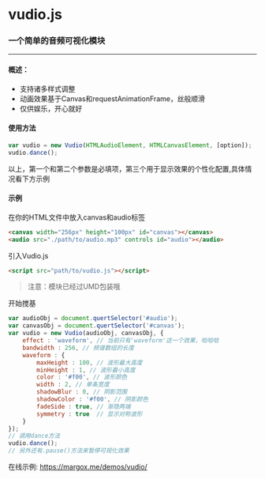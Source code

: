 # vudio.js
### 一个简单的音频可视化模块
------
#### 概述：
- 支持诸多样式调整
- 动画效果基于Canvas和requestAnimationFrame，丝般顺滑
- 仅供娱乐，开心就好

#### 使用方法

```javascript
var vudio = new Vudio(HTMLAudioElement, HTMLCanvasElement, [option]);
vudio.dance();
```
以上，第一个和第二个参数是必填项，第三个用于显示效果的个性化配置,具体情况看下方示例

#### 示例
在你的HTML文件中放入canvas和audio标签
```html
<canvas width="256px" height="100px" id="canvas"></canvas>
<audio src="./path/to/audio.mp3" controls id="audio"></audio>
```
引入Vudio.js
```html
<script src="path/to/vudio.js"></script>
```
> 注意：模块已经过UMD包装哦

开始搅基
```javascript
var audioObj = document.quertSelector('#audio');
var canvasObj = document.quertSelector('#canvas');
var vudio = new Vudio(audioObj, canvasObj, {
    effect : 'waveform', // 当前只有'waveform'这一个效果，哈哈哈
    bandwidth : 256, // 频谱数组的长度
    waveform : {
        maxHeight : 100, // 波形最大高度
        minHeight : 1, // 波形最小高度
        color : '#f00', // 波形颜色
        width : 2, // 单条宽度
        shadowBlur : 0, // 阴影范围
        shadowColor : '#f00', // 阴影颜色
        fadeSide : true, // 渐隐两端
        symmetry : true  // 显示对称波形
    }
});
// 调用dance方法
vudio.dance();
// 另外还有.pause()方法来暂停可视化效果
```

在线示例: https://margox.me/demos/vudio/